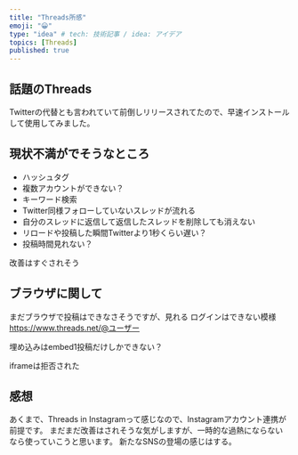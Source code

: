 ```yaml
---
title: "Threads所感"
emoji: "😀"
type: "idea" # tech: 技術記事 / idea: アイデア
topics: [Threads]
published: true
---
```


## 話題のThreads

Twitterの代替とも言われていて前倒しリリースされてたので、早速インストールして使用してみました。

## 現状不満がでそうなところ

* ハッシュタグ
* 複数アカウントができない？
* キーワード検索
* Twitter同様フォローしていないスレッドが流れる
* 自分のスレッドに返信して返信したスレッドを削除しても消えない
* リロードや投稿した瞬間Twitterより1秒くらい遅い？
* 投稿時間見れない？

改善はすぐされそう

## ブラウザに関して

まだブラウザで投稿はできなさそうですが、見れる
ログインはできない模様
https://www.threads.net/@ユーザー

埋め込みはembed1投稿だけしかできない？

iframeは拒否された

## 感想

あくまで、Threads in Instagramって感じなので、Instagramアカウント連携が前提です。
まだまだ改善はされそうな気がしますが、一時的な過熱にならないなら使っていこうと思います。
新たなSNSの登場の感じはする。